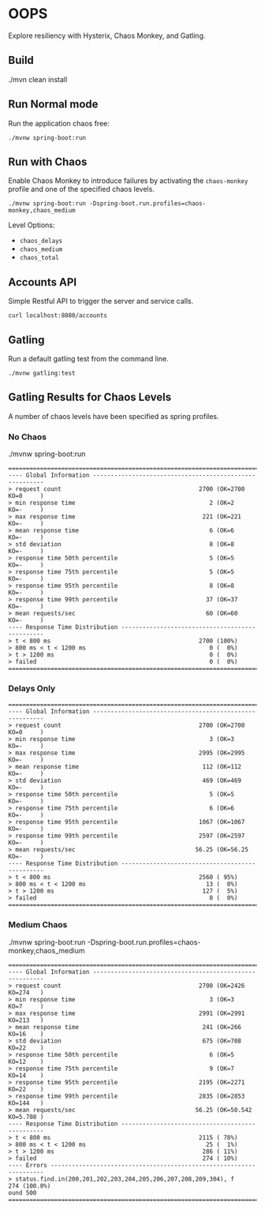 # OOPS

Explore resiliency with Hysterix, Chaos Monkey, and Gatling.

## Build

./mvn clean install

## Run Normal mode

Run the application chaos free:
```
./mvnw spring-boot:run
```

## Run with Chaos

Enable Chaos Monkey to introduce failures by activating the `chaos-monkey` profile and one of the specified chaos levels.

```
./mvnw spring-boot:run -Dspring-boot.run.profiles=chaos-monkey,chaos_medium
```
Level Options:
- `chaos_delays`
- `chaos_medium`
- `chaos_total`

## Accounts API

Simple Restful API to trigger the server and service calls.

```
curl localhost:8080/accounts

```

## Gatling

Run a default gatling test from the command line.

```
./mvnw gatling:test

```

## Gatling Results for Chaos Levels

A number of chaos levels have been specified as spring profiles.

### No Chaos

./mvnw spring-boot:run

``` 
================================================================================
---- Global Information --------------------------------------------------------
> request count                                       2700 (OK=2700   KO=0     )
> min response time                                      2 (OK=2      KO=-     )
> max response time                                    221 (OK=221    KO=-     )
> mean response time                                     6 (OK=6      KO=-     )
> std deviation                                          8 (OK=8      KO=-     )
> response time 50th percentile                          5 (OK=5      KO=-     )
> response time 75th percentile                          5 (OK=5      KO=-     )
> response time 95th percentile                          8 (OK=8      KO=-     )
> response time 99th percentile                         37 (OK=37     KO=-     )
> mean requests/sec                                     60 (OK=60     KO=-     )
---- Response Time Distribution ------------------------------------------------
> t < 800 ms                                          2700 (100%)
> 800 ms < t < 1200 ms                                   0 (  0%)
> t > 1200 ms                                            0 (  0%)
> failed                                                 0 (  0%)
================================================================================
```
### Delays Only

``` 
================================================================================
---- Global Information --------------------------------------------------------
> request count                                       2700 (OK=2700   KO=0     )
> min response time                                      3 (OK=3      KO=-     )
> max response time                                   2995 (OK=2995   KO=-     )
> mean response time                                   112 (OK=112    KO=-     )
> std deviation                                        469 (OK=469    KO=-     )
> response time 50th percentile                          5 (OK=5      KO=-     )
> response time 75th percentile                          6 (OK=6      KO=-     )
> response time 95th percentile                       1067 (OK=1067   KO=-     )
> response time 99th percentile                       2597 (OK=2597   KO=-     )
> mean requests/sec                                  56.25 (OK=56.25  KO=-     )
---- Response Time Distribution ------------------------------------------------
> t < 800 ms                                          2560 ( 95%)
> 800 ms < t < 1200 ms                                  13 (  0%)
> t > 1200 ms                                          127 (  5%)
> failed                                                 0 (  0%)
================================================================================
```

### Medium Chaos

./mvnw spring-boot:run -Dspring-boot.run.profiles=chaos-monkey,chaos_medium

```
================================================================================
---- Global Information --------------------------------------------------------
> request count                                       2700 (OK=2426   KO=274   )
> min response time                                      3 (OK=3      KO=7     )
> max response time                                   2991 (OK=2991   KO=213   )
> mean response time                                   241 (OK=266    KO=16    )
> std deviation                                        675 (OK=708    KO=22    )
> response time 50th percentile                          6 (OK=5      KO=12    )
> response time 75th percentile                          9 (OK=7      KO=14    )
> response time 95th percentile                       2195 (OK=2271   KO=22    )
> response time 99th percentile                       2835 (OK=2853   KO=144   )
> mean requests/sec                                  56.25 (OK=50.542 KO=5.708 )
---- Response Time Distribution ------------------------------------------------
> t < 800 ms                                          2115 ( 78%)
> 800 ms < t < 1200 ms                                  25 (  1%)
> t > 1200 ms                                          286 ( 11%)
> failed                                               274 ( 10%)
---- Errors --------------------------------------------------------------------
> status.find.in(200,201,202,203,204,205,206,207,208,209,304), f    274 (100.0%)
ound 500
================================================================================
```